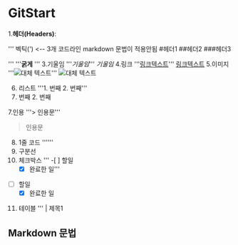# GitStart
1.**헤더(Headers)**:

'''
  벡틱(') <-- 3개 코드라인 markdown 문법이 적용안됨
  #헤더1
 ##헤더2
###헤더3

'''
'''**굵게**
'''
3.기울임
'''*기울임*'''
*기울임*
4.링크
'''[링크텍스트](url)'''
[링크텍스트](url)
5.이미지
'''![대체 텍스트](이미지_url)'''
![대체 텍스트](이미지_url)

6. 리스트
'''1. 번째 2. 번째'''
1. 번째 2. 번째

7.인용
'''> 인용문'''
> 인용문
8. 1줄 코드
''''''
9. 구분선
10. 체크박스
''' -[ ] 할일
    -[X] 완료한 일'''
-[ ] 할일
    -[X] 완료한 일
11. 테이블
''' | 제목1
    
## Markdown 문법

